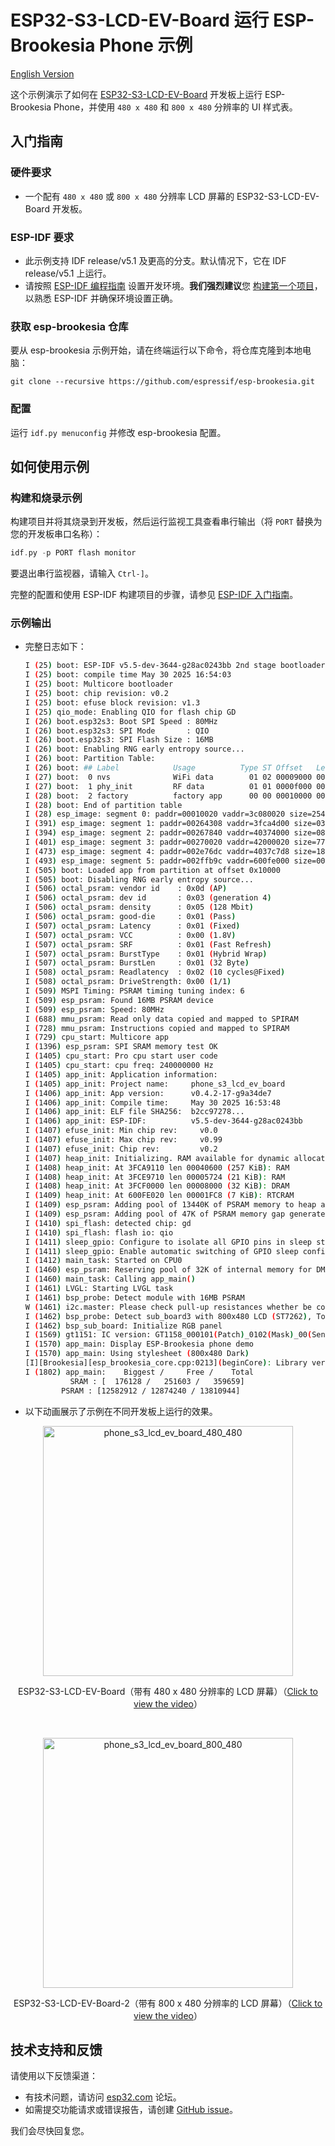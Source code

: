 # ESP32-S3-LCD-EV-Board 运行 ESP-Brookesia Phone 示例

[English Version](./README.md)

这个示例演示了如何在 [ESP32-S3-LCD-EV-Board](https://docs.espressif.com/projects/esp-dev-kits/zh_CN/latest/esp32s3/esp32-s3-lcd-ev-board/index.html) 开发板上运行 ESP-Brookesia Phone，并使用 `480 x 480` 和 `800 x 480` 分辨率的 UI 样式表。

## 入门指南

### 硬件要求

* 一个配有 `480 x 480` 或 `800 x 480` 分辨率 LCD 屏幕的 ESP32-S3-LCD-EV-Board 开发板。

### ESP-IDF 要求

- 此示例支持 IDF release/v5.1 及更高的分支。默认情况下，它在 IDF release/v5.1 上运行。
- 请按照 [ESP-IDF 编程指南](https://docs.espressif.com/projects/esp-idf/zh_CN/latest/esp32/get-started/index.html) 设置开发环境。**我们强烈建议**您 [构建第一个项目](https://docs.espressif.com/projects/esp-idf/zh_CN/latest/esp32/get-started/index.html#build-your-first-project)，以熟悉 ESP-IDF 并确保环境设置正确。

### 获取 esp-brookesia 仓库

要从 esp-brookesia 示例开始，请在终端运行以下命令，将仓库克隆到本地电脑：

```
git clone --recursive https://github.com/espressif/esp-brookesia.git
```

### 配置

  运行 ``idf.py menuconfig`` 并修改 esp-brookesia 配置。

## 如何使用示例

### 构建和烧录示例

构建项目并将其烧录到开发板，然后运行监视工具查看串行输出（将 `PORT` 替换为您的开发板串口名称）：

```c
idf.py -p PORT flash monitor
```

要退出串行监视器，请输入 ``Ctrl-]``。

完整的配置和使用 ESP-IDF 构建项目的步骤，请参见 [ESP-IDF 入门指南](https://docs.espressif.com/projects/esp-idf/zh_CN/latest/get-started/index.html)。

### 示例输出

- 完整日志如下：

    ```bash
    I (25) boot: ESP-IDF v5.5-dev-3644-g28ac0243bb 2nd stage bootloader
    I (25) boot: compile time May 30 2025 16:54:03
    I (25) boot: Multicore bootloader
    I (25) boot: chip revision: v0.2
    I (25) boot: efuse block revision: v1.3
    I (25) qio_mode: Enabling QIO for flash chip GD
    I (26) boot.esp32s3: Boot SPI Speed : 80MHz
    I (26) boot.esp32s3: SPI Mode       : QIO
    I (26) boot.esp32s3: SPI Flash Size : 16MB
    I (26) boot: Enabling RNG early entropy source...
    I (26) boot: Partition Table:
    I (26) boot: ## Label            Usage          Type ST Offset   Length
    I (27) boot:  0 nvs              WiFi data        01 02 00009000 00006000
    I (27) boot:  1 phy_init         RF data          01 01 0000f000 00001000
    I (28) boot:  2 factory          factory app      00 00 00010000 00400000
    I (28) boot: End of partition table
    I (28) esp_image: segment 0: paddr=00010020 vaddr=3c080020 size=2542e0h (2441952) map
    I (391) esp_image: segment 1: paddr=00264308 vaddr=3fca4d00 size=03530h ( 13616) load
    I (394) esp_image: segment 2: paddr=00267840 vaddr=40374000 size=087d8h ( 34776) load
    I (401) esp_image: segment 3: paddr=00270020 vaddr=42000020 size=776b4h (489140) map
    I (473) esp_image: segment 4: paddr=002e76dc vaddr=4037c7d8 size=184b8h ( 99512) load
    I (493) esp_image: segment 5: paddr=002ffb9c vaddr=600fe000 size=00020h (    32) load
    I (505) boot: Loaded app from partition at offset 0x10000
    I (505) boot: Disabling RNG early entropy source...
    I (506) octal_psram: vendor id    : 0x0d (AP)
    I (506) octal_psram: dev id       : 0x03 (generation 4)
    I (506) octal_psram: density      : 0x05 (128 Mbit)
    I (506) octal_psram: good-die     : 0x01 (Pass)
    I (507) octal_psram: Latency      : 0x01 (Fixed)
    I (507) octal_psram: VCC          : 0x00 (1.8V)
    I (507) octal_psram: SRF          : 0x01 (Fast Refresh)
    I (507) octal_psram: BurstType    : 0x01 (Hybrid Wrap)
    I (507) octal_psram: BurstLen     : 0x01 (32 Byte)
    I (508) octal_psram: Readlatency  : 0x02 (10 cycles@Fixed)
    I (508) octal_psram: DriveStrength: 0x00 (1/1)
    I (509) MSPI Timing: PSRAM timing tuning index: 6
    I (509) esp_psram: Found 16MB PSRAM device
    I (509) esp_psram: Speed: 80MHz
    I (688) mmu_psram: Read only data copied and mapped to SPIRAM
    I (728) mmu_psram: Instructions copied and mapped to SPIRAM
    I (729) cpu_start: Multicore app
    I (1396) esp_psram: SPI SRAM memory test OK
    I (1405) cpu_start: Pro cpu start user code
    I (1405) cpu_start: cpu freq: 240000000 Hz
    I (1405) app_init: Application information:
    I (1405) app_init: Project name:     phone_s3_lcd_ev_board
    I (1406) app_init: App version:      v0.4.2-17-g9a34de7
    I (1406) app_init: Compile time:     May 30 2025 16:53:48
    I (1406) app_init: ELF file SHA256:  b2cc97278...
    I (1406) app_init: ESP-IDF:          v5.5-dev-3644-g28ac0243bb
    I (1407) efuse_init: Min chip rev:     v0.0
    I (1407) efuse_init: Max chip rev:     v0.99
    I (1407) efuse_init: Chip rev:         v0.2
    I (1407) heap_init: Initializing. RAM available for dynamic allocation:
    I (1408) heap_init: At 3FCA9110 len 00040600 (257 KiB): RAM
    I (1408) heap_init: At 3FCE9710 len 00005724 (21 KiB): RAM
    I (1408) heap_init: At 3FCF0000 len 00008000 (32 KiB): DRAM
    I (1409) heap_init: At 600FE020 len 00001FC8 (7 KiB): RTCRAM
    I (1409) esp_psram: Adding pool of 13440K of PSRAM memory to heap allocator
    I (1409) esp_psram: Adding pool of 47K of PSRAM memory gap generated due to end address alignment of drom to the heap allocator
    I (1410) spi_flash: detected chip: gd
    I (1410) spi_flash: flash io: qio
    I (1411) sleep_gpio: Configure to isolate all GPIO pins in sleep state
    I (1411) sleep_gpio: Enable automatic switching of GPIO sleep configuration
    I (1412) main_task: Started on CPU0
    I (1460) esp_psram: Reserving pool of 32K of internal memory for DMA/internal allocations
    I (1460) main_task: Calling app_main()
    I (1461) LVGL: Starting LVGL task
    I (1461) bsp_probe: Detect module with 16MB PSRAM
    W (1461) i2c.master: Please check pull-up resistances whether be connected properly. Otherwise unexpected behavior would happen. For more detailed information, please read docs
    I (1462) bsp_probe: Detect sub_board3 with 800x480 LCD (ST7262), Touch (GT1151)
    I (1462) bsp_sub_board: Initialize RGB panel
    I (1569) gt1151: IC version: GT1158_000101(Patch)_0102(Mask)_00(SensorID)
    I (1570) app_main: Display ESP-Brookesia phone demo
    I (1570) app_main: Using stylesheet (800x480 Dark)
    [I][Brookesia][esp_brookesia_core.cpp:0213](beginCore): Library version: 0.5.0
    I (1802) app_main:    Biggest /     Free /    Total
              SRAM : [  176128 /   251603 /   359659]
            PSRAM : [12582912 / 12874240 / 13810944]
    ```

- 以下动画展示了示例在不同开发板上运行的效果。

<p align="center">
<img src="https://dl.espressif.com/AE/esp-dev-kits/esp_ui_phone_s3_lcd_ev_board_480_480.gif" alt ="phone_s3_lcd_ev_board_480_480" width="400">
</p>

<p align="center">
ESP32-S3-LCD-EV-Board（带有 480 x 480 分辨率的 LCD 屏幕）（<a href="https://dl.espressif.com/AE/esp-dev-kits/esp_ui_phone_s3_lcd_ev_board_480_480.mp4">Click to view the video</a>）
</p>
<br>

<p align="center">
<img src="https://dl.espressif.com/AE/esp-dev-kits/esp_ui_phone_s3_lcd_ev_board_800_480.gif" alt ="phone_s3_lcd_ev_board_800_480" width="400">
</p>

<p align="center">
ESP32-S3-LCD-EV-Board-2（带有 800 x 480 分辨率的 LCD 屏幕）（<a href="https://dl.espressif.com/AE/esp-dev-kits/esp_ui_phone_s3_lcd_ev_board_800_480.mp4">Click to view the video</a>）
</p>

## 技术支持和反馈

请使用以下反馈渠道：

- 有技术问题，请访问 [esp32.com](https://esp32.com/viewforum.php?f=35) 论坛。
- 如需提交功能请求或错误报告，请创建 [GitHub issue](https://github.com/espressif/esp-brookesia/issues)。

我们会尽快回复您。
